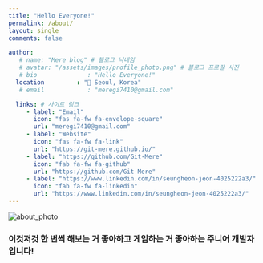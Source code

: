 ```yaml
---
title: "Hello Everyone!"
permalink: /about/
layout: single
comments: false

author:
   # name: "Mere blog" # 블로그 닉네임
   # avatar: "/assets/images/profile_photo.png" # 블로그 프로필 사진
   # bio              : "Hello Everyone!"
  location         : "📍 Seoul, Korea"
   # email            : "meregi7410@gmail.com"

  links: # 사이트 링크
     - label: "Email"
       icon: "fas fa-fw fa-envelope-square"
       url: "meregi7410@gmail.com"
     - label: "Website"
       icon: "fas fa-fw fa-link"
       url: "https://git-mere.github.io/"
     - label: "https://github.com/Git-Mere"
       icon: "fab fa-fw fa-github"
       url: "https://github.com/Git-Mere"
     - label: "https://www.linkedin.com/in/seungheon-jeon-4025222a3/"
       icon: "fab fa-fw fa-linkedin"
       url: "https://www.linkedin.com/in/seungheon-jeon-4025222a3/"
---
```


![about_photo](https://git-mere.github.io/Blog/assets/images/about_photo.gif)

### 이것저것 한 번씩 해보는 거 좋아하고 게임하는 거 좋아하는 주니어 개발자입니다!